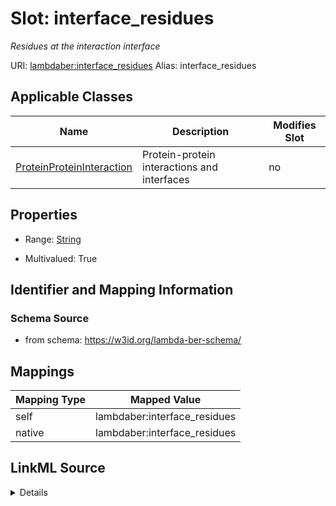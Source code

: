 

# Slot: interface_residues 


_Residues at the interaction interface_





URI: [lambdaber:interface_residues](https://w3id.org/lambda-ber-schema/interface_residues)
Alias: interface_residues

<!-- no inheritance hierarchy -->





## Applicable Classes

| Name | Description | Modifies Slot |
| --- | --- | --- |
| [ProteinProteinInteraction](ProteinProteinInteraction.md) | Protein-protein interactions and interfaces |  no  |






## Properties

* Range: [String](String.md)

* Multivalued: True




## Identifier and Mapping Information






### Schema Source


* from schema: https://w3id.org/lambda-ber-schema/




## Mappings

| Mapping Type | Mapped Value |
| ---  | ---  |
| self | lambdaber:interface_residues |
| native | lambdaber:interface_residues |




## LinkML Source

<details>
```yaml
name: interface_residues
description: Residues at the interaction interface
from_schema: https://w3id.org/lambda-ber-schema/
rank: 1000
alias: interface_residues
owner: ProteinProteinInteraction
domain_of:
- ProteinProteinInteraction
range: string
multivalued: true

```
</details>